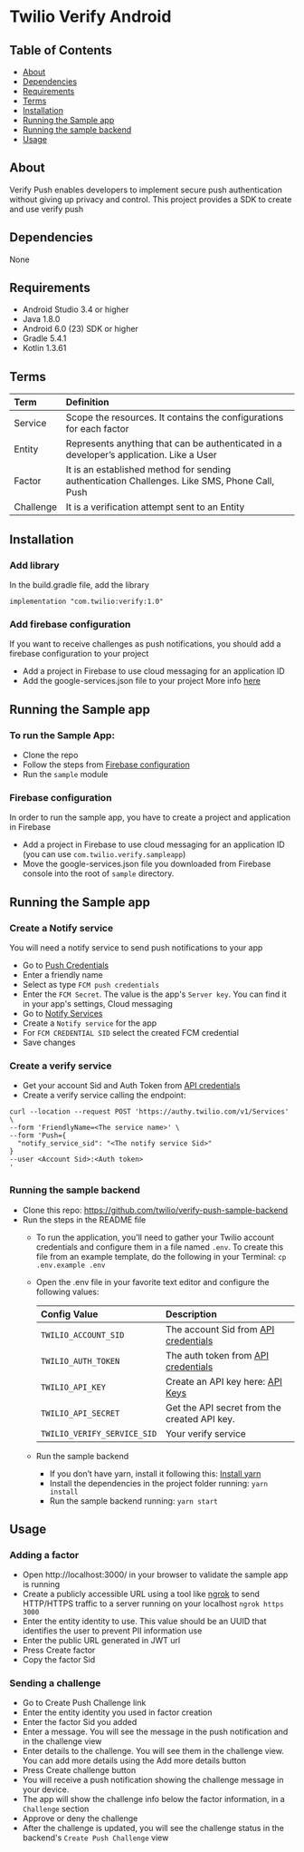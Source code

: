 # Twilio Verify Android

## Table of Contents

* [About](#About)
* [Dependencies](#Dependencies)
* [Requirements](#Requirements)
* [Terms](#Terms)
* [Installation](#Installation)
* [Running the Sample app](#SampleApp)
* [Running the sample backend](#SampleBackend)
* [Usage](#Usage)

<a name='About'></a>

## About
Verify Push enables developers to implement secure push authentication without giving up privacy and control. This project provides a SDK to create and use verify push

<a name='Dependencies'></a>

## Dependencies

None

<a name='Requirements'></a>

## Requirements
* Android Studio 3.4 or higher
* Java 1.8.0
* Android 6.0 (23) SDK or higher
* Gradle 5.4.1
* Kotlin 1.3.61

<a name='Terms'></a>

## Terms

| Term         | Definition |
| :----------- | :---------- |
| Service      | Scope the resources. It contains the configurations for each factor |
| Entity       | Represents anything that can be authenticated in a developer’s application. Like a User |
| Factor       | It is an established method for sending authentication Challenges. Like SMS, Phone Call, Push |
| Challenge    | It is a verification attempt sent to an Entity |

<a name='Installation'></a>

## Installation

### Add library
In the build.gradle file, add the library

```implementation "com.twilio:verify:1.0"```

### Add firebase configuration
If you want to receive challenges as push notifications, you should add a firebase configuration to your project
* Add a project in Firebase to use cloud messaging for an application ID
* Add the google-services.json file to your project
More info [here](https://firebase.google.com/docs/android/setup#console)

<a name='SampleApp'></a>

## Running the Sample app

### To run the Sample App:
* Clone the repo
* Follow the steps from [Firebase configuration](#FirebaseConfiguration)
* Run the `sample` module

<a name='FirebaseConfiguration'></a>

### Firebase configuration

In order to run the sample app, you have to create a project and application in Firebase
* Add a project in Firebase to use cloud messaging for an application ID (you can use `com.twilio.verify.sampleapp`)
* Move the google-services.json file you downloaded from Firebase console into the root of `sample` directory.

<a name='SampleBackend'></a>

## Running the Sample app

### Create a Notify service
You will need a notify service to send push notifications to your app
* Go to [Push Credentials](https://www.twilio.com/console/notify/credentials)
* Enter a friendly name
* Select as type `FCM push credentials`
* Enter the `FCM Secret`. The value is the app's `Server key`. You can find it in your app's settings, Cloud messaging
* Go to [Notify Services](https://www.twilio.com/console/notify/services)
* Create a `Notify service` for the app
* For `FCM CREDENTIAL SID` select the created FCM credential
* Save changes

### Create a verify service
* Get your account Sid and Auth Token from [API credentials](https://www.twilio.com/console/project/settings)
* Create a verify service calling the endpoint:
```
curl --location --request POST 'https://authy.twilio.com/v1/Services' \
--form 'FriendlyName=<The service name>' \
--form 'Push={
  "notify_service_sid": "<The notify service Sid>"
}
--user <Account Sid>:<Auth token> 
'
```

### Running the sample backend
* Clone this repo: https://github.com/twilio/verify-push-sample-backend
* Run the steps in the README file
    * To run the application, you'll need to gather your Twilio account credentials and configure them in a file named `.env`. To create this file from an example template, do the following in your Terminal:
    ```cp .env.example .env```
    * Open the .env file in your favorite text editor and configure the following values:

        | Config Value               | Description                                                                                 |
        | :------------------------- | :------------------------------------------------------------------------------------------ |
        |`TWILIO_ACCOUNT_SID`        | The account Sid from [API credentials](https://www.twilio.com/console/project/settings)     |
        |`TWILIO_AUTH_TOKEN`         | The auth token from [API credentials](https://www.twilio.com/console/project/settings)      |
        |`TWILIO_API_KEY`            | Create an API key here: [API Keys](https://www.twilio.com/console/project/api-keys)         |
        |`TWILIO_API_SECRET`         | Get the API secret from the created API key.                                                |
        |`TWILIO_VERIFY_SERVICE_SID` | Your verify service                                                                         |
    * Run the sample backend
        * If you don’t have yarn, install it following this: [Install yarn](https://classic.yarnpkg.com/en/docs/install#mac-stable)
        * Install the dependencies in the project folder running: ```yarn install```
        * Run the sample backend running: ```yarn start```

<a name='Usage'></a>

## Usage

### Adding a factor
* Open http://localhost:3000/ in your browser to validate the sample app is running
* Create a publicly accessible URL using a tool like [ngrok](https://ngrok.com/) to send HTTP/HTTPS traffic to a server running on your localhost
```ngrok https 3000```
* Enter the entity identity to use. This value should be an UUID that identifies the user to prevent PII information use
* Enter the public URL generated in JWT url
* Press Create factor
* Copy the factor Sid

### Sending a challenge
* Go to Create Push Challenge link
* Enter the entity identity you used in factor creation
* Enter the factor Sid you added
* Enter a message. You will see the message in the push notification and in the challenge view
* Enter details to the challenge. You will see them in the challenge view. You can add more details using the Add more details button
* Press Create challenge button
* You will receive a push notification showing the challenge message in your device. 
* The app will show the challenge info below the factor information, in a `Challenge` section
* Approve or deny the challenge
* After the challenge is updated, you will see the challenge status in the backend's `Create Push Challenge` view

